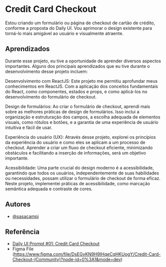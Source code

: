 
# Credit Card Checkout

Estou criando um formulário ou página de checkout de cartão de crédito, conforme a proposta do Daily UI. Vou aprimorar o design existente para torná-lo mais amigável ao usuário e visualmente atraente.
## Aprendizados

Durante esse projeto, eu tive a oportunidade de aprender diversos aspectos importantes. Alguns dos principais aprendizados que eu tive durante o desenvolvimento desse projeto incluem:

Desenvolvimento com ReactJS: Este projeto me permitiu aprofundar meus conhecimentos em ReactJS. Com a aplicação dos conceitos fundamentais do React, como componentes, estados e props, e como aplicá-los no desenvolvimento do formulário de checkout.

Design de formulários: Ao criar o formulário de checkout, aprendi mais sobre as melhores práticas de design de formulários. Isso inclui a organização e estruturação dos campos, a escolha adequada de elementos visuais, como rótulos e botões, e a garantia de uma experiência de usuário intuitiva e fácil de usar.

Experiência do usuário (UX): Através desse projeto, explorei os princípios da experiência do usuário e como eles se aplicam a um processo de checkout. Aprender a criar um fluxo de checkout eficiente, minimizando obstáculos e facilitando a inserção de informações, será um objetivo importante.

Acessibilidade: Uma parte crucial do design moderno é a acessibilidade, garantindo que todos os usuários, independentemente de suas habilidades ou necessidades, possam utilizar o formulário de checkout de forma eficaz. Neste projeto, implementei práticas de acessibilidade, como marcação semântica adequada e contraste de cores.

## Autores

- [@sasacampi](https://github.com/sasacampi)


## Referência

 - [Daily UI Prompt #01: Credit Card Checkout](https://www.dailyui.co)
 - Figma File (https://www.figma.com/file/DsEGvKN9H9IHqeCqHKUogY/Credit-Card-Checkout-(Community)?node-id=0%3A1&mode=dev)
